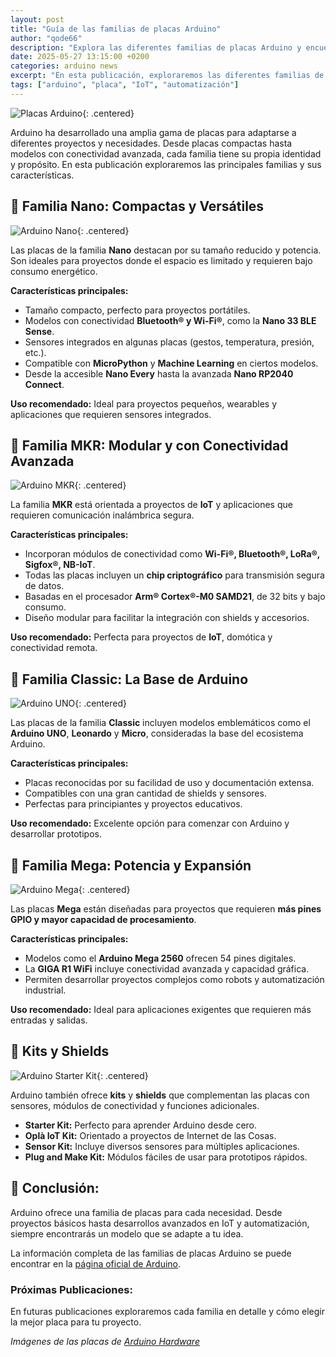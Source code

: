 ```yaml
---
layout: post
title: "Guía de las familias de placas Arduino"
author: "qode66"
description: "Explora las diferentes familias de placas Arduino y encuentra la mejor opción para tu proyecto."
date: 2025-05-27 13:15:00 +0200
categories: arduino news
excerpt: "En esta publicación, exploraremos las diferentes familias de placas Arduino y encontraremos la mejor opción para tu proyecto."
tags: ["arduino", "placa", "IoT", "automatización"]
---
```


[img1]: /assets/imatges/blog/01-guia-de-placas/arduino-nano.jpg "Arduino Nano"
[img2]: /assets/imatges/blog/01-guia-de-placas/arduino-mkr_zero.jpg "Arduino MKR"
[img3]: /assets/imatges/blog/01-guia-de-placas/arduino-uno.jpg "Arduino UNO"
[img4]: /assets/imatges/blog/01-guia-de-placas/arduino-mega.jpg "Arduino Mega"
[img5]: /assets/imatges/blog/01-guia-de-placas/arduino-starter-kit.jpg "Arduino Starter Kit"
[img6]: /assets/imatges/blog/01-guia-de-placas/placas-arduino.png "Placas Arduino"

![Placas Arduino][img6]{: .centered}

Arduino ha desarrollado una amplia gama de placas para adaptarse a diferentes proyectos y necesidades. Desde placas compactas hasta modelos con conectividad avanzada, cada familia tiene su propia identidad y propósito. En esta publicación exploraremos las principales familias y sus características.

## 📌 **Familia Nano: Compactas y Versátiles**

![Arduino Nano][img1]{: .centered}

Las placas de la familia **Nano** destacan por su tamaño reducido y potencia. Son ideales para proyectos donde el espacio es limitado y requieren bajo consumo energético.

**Características principales:**

- Tamaño compacto, perfecto para proyectos portátiles.
- Modelos con conectividad **Bluetooth® y Wi-Fi®**, como la **Nano 33 BLE Sense**.
- Sensores integrados en algunas placas (gestos, temperatura, presión, etc.).
- Compatible con **MicroPython** y **Machine Learning** en ciertos modelos.
- Desde la accesible **Nano Every** hasta la avanzada **Nano RP2040 Connect**.

**Uso recomendado:** Ideal para proyectos pequeños, wearables y aplicaciones que requieren sensores integrados.

## 📌 **Familia MKR: Modular y con Conectividad Avanzada**

![Arduino MKR][img2]{: .centered}

La familia **MKR** está orientada a proyectos de **IoT** y aplicaciones que requieren comunicación inalámbrica segura.

**Características principales:**

- Incorporan módulos de conectividad como **Wi-Fi®, Bluetooth®, LoRa®, Sigfox®, NB-IoT**.
- Todas las placas incluyen un **chip criptográfico** para transmisión segura de datos.
- Basadas en el procesador **Arm® Cortex®-M0 SAMD21**, de 32 bits y bajo consumo.
- Diseño modular para facilitar la integración con shields y accesorios.

**Uso recomendado:** Perfecta para proyectos de **IoT**, domótica y conectividad remota.

## 📌 **Familia Classic: La Base de Arduino**

![Arduino UNO][img3]{: .centered}

Las placas de la familia **Classic** incluyen modelos emblemáticos como el **Arduino UNO**, **Leonardo** y **Micro**, consideradas la base del ecosistema Arduino.

**Características principales:**

- Placas reconocidas por su facilidad de uso y documentación extensa.
- Compatibles con una gran cantidad de shields y sensores.
- Perfectas para principiantes y proyectos educativos.

**Uso recomendado:** Excelente opción para comenzar con Arduino y desarrollar prototipos.

## 📌 **Familia Mega: Potencia y Expansión**

![Arduino Mega][img4]{: .centered}

Las placas **Mega** están diseñadas para proyectos que requieren **más pines GPIO y mayor capacidad de procesamiento**.

**Características principales:**

- Modelos como el **Arduino Mega 2560** ofrecen 54 pines digitales.
- La **GIGA R1 WiFi** incluye conectividad avanzada y capacidad gráfica.
- Permiten desarrollar proyectos complejos como robots y automatización industrial.

**Uso recomendado:** Ideal para aplicaciones exigentes que requieren más entradas y salidas.

## 📌 **Kits y Shields**

![Arduino Starter Kit][img5]{: .centered}

Arduino también ofrece **kits** y **shields** que complementan las placas con sensores, módulos de conectividad y funciones adicionales.

- **Starter Kit:** Perfecto para aprender Arduino desde cero.
- **Oplà IoT Kit:** Orientado a proyectos de Internet de las Cosas.
- **Sensor Kit:** Incluye diversos sensores para múltiples aplicaciones.
- **Plug and Make Kit:** Módulos fáciles de usar para prototipos rápidos.

## 🎯 **Conclusión:**  

Arduino ofrece una familia de placas para cada necesidad. Desde proyectos básicos hasta desarrollos avanzados en IoT y automatización, siempre encontrarás un modelo que se adapte a tu idea.

La información completa de las familias de placas Arduino se puede encontrar en la [página oficial de Arduino](https://www.arduino.cc/en/hardware/).

### **Próximas Publicaciones:**  

En futuras publicaciones exploraremos cada familia en detalle y cómo elegir la mejor placa para tu proyecto.

*Imágenes de las placas de [Arduino Hardware](https://www.arduino.cc/en/hardware/)*

